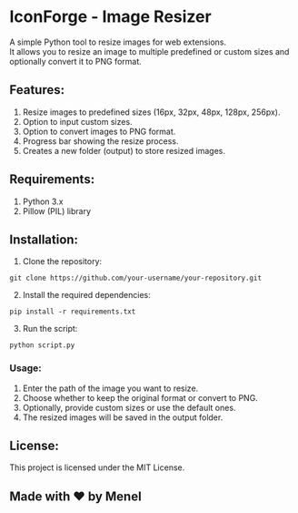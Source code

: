 # IconForge - Image Resizer
A simple Python tool to resize images for web extensions.  
It allows you to resize an image to multiple predefined or custom sizes and optionally convert it to PNG format.

## Features:
1. Resize images to predefined sizes (16px, 32px, 48px, 128px, 256px).
2. Option to input custom sizes.
3. Option to convert images to PNG format.
4. Progress bar showing the resize process.
5. Creates a new folder (output) to store resized images.

## Requirements:
1. Python 3.x
2. Pillow (PIL) library  


## Installation:
1. Clone the repository:

```
git clone https://github.com/your-username/your-repository.git
```
2. Install the required dependencies:

```
pip install -r requirements.txt
```

3. Run the script:

```
python script.py

```

### Usage:  
1. Enter the path of the image you want to resize.
2. Choose whether to keep the original format or convert to PNG.
3. Optionally, provide custom sizes or use the default ones.
4. The resized images will be saved in the output folder.


## License:
This project is licensed under the MIT License.

## Made with ❤️ by Menel
